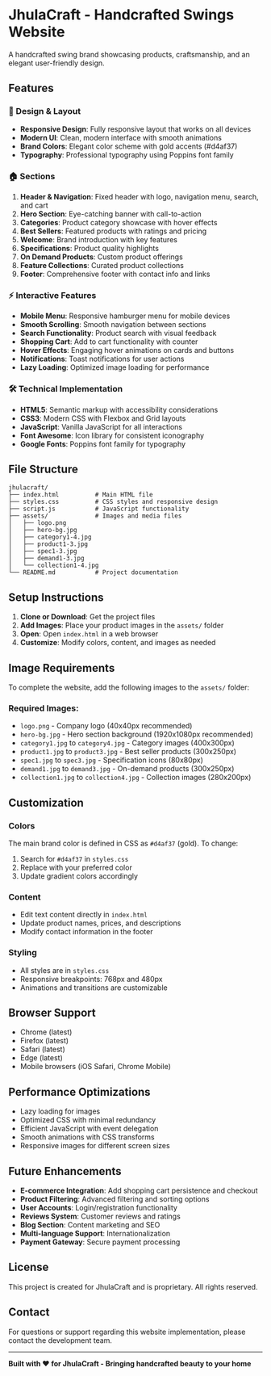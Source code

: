 # JhulaCraft - Handcrafted Swings Website

A handcrafted swing brand showcasing products, craftsmanship, and an elegant user-friendly design.

## Features

### 🎨 Design & Layout
- **Responsive Design**: Fully responsive layout that works on all devices
- **Modern UI**: Clean, modern interface with smooth animations
- **Brand Colors**: Elegant color scheme with gold accents (#d4af37)
- **Typography**: Professional typography using Poppins font family

### 🏠 Sections
1. **Header & Navigation**: Fixed header with logo, navigation menu, search, and cart
2. **Hero Section**: Eye-catching banner with call-to-action
3. **Categories**: Product category showcase with hover effects
4. **Best Sellers**: Featured products with ratings and pricing
5. **Welcome**: Brand introduction with key features
6. **Specifications**: Product quality highlights
7. **On Demand Products**: Custom product offerings
8. **Feature Collections**: Curated product collections
9. **Footer**: Comprehensive footer with contact info and links

### ⚡ Interactive Features
- **Mobile Menu**: Responsive hamburger menu for mobile devices
- **Smooth Scrolling**: Smooth navigation between sections
- **Search Functionality**: Product search with visual feedback
- **Shopping Cart**: Add to cart functionality with counter
- **Hover Effects**: Engaging hover animations on cards and buttons
- **Notifications**: Toast notifications for user actions
- **Lazy Loading**: Optimized image loading for performance

### 🛠 Technical Implementation
- **HTML5**: Semantic markup with accessibility considerations
- **CSS3**: Modern CSS with Flexbox and Grid layouts
- **JavaScript**: Vanilla JavaScript for all interactions
- **Font Awesome**: Icon library for consistent iconography
- **Google Fonts**: Poppins font family for typography

## File Structure

```
jhulacraft/
├── index.html          # Main HTML file
├── styles.css          # CSS styles and responsive design
├── script.js           # JavaScript functionality
├── assets/             # Images and media files
│   ├── logo.png
│   ├── hero-bg.jpg
│   ├── category1-4.jpg
│   ├── product1-3.jpg
│   ├── spec1-3.jpg
│   ├── demand1-3.jpg
│   └── collection1-4.jpg
└── README.md           # Project documentation
```

## Setup Instructions

1. **Clone or Download**: Get the project files
2. **Add Images**: Place your product images in the `assets/` folder
3. **Open**: Open `index.html` in a web browser
4. **Customize**: Modify colors, content, and images as needed

## Image Requirements

To complete the website, add the following images to the `assets/` folder:

### Required Images:
- `logo.png` - Company logo (40x40px recommended)
- `hero-bg.jpg` - Hero section background (1920x1080px recommended)
- `category1.jpg` to `category4.jpg` - Category images (400x300px)
- `product1.jpg` to `product3.jpg` - Best seller products (300x250px)
- `spec1.jpg` to `spec3.jpg` - Specification icons (80x80px)
- `demand1.jpg` to `demand3.jpg` - On-demand products (300x250px)
- `collection1.jpg` to `collection4.jpg` - Collection images (280x200px)

## Customization

### Colors
The main brand color is defined in CSS as `#d4af37` (gold). To change:
1. Search for `#d4af37` in `styles.css`
2. Replace with your preferred color
3. Update gradient colors accordingly

### Content
- Edit text content directly in `index.html`
- Update product names, prices, and descriptions
- Modify contact information in the footer

### Styling
- All styles are in `styles.css`
- Responsive breakpoints: 768px and 480px
- Animations and transitions are customizable

## Browser Support

- Chrome (latest)
- Firefox (latest)
- Safari (latest)
- Edge (latest)
- Mobile browsers (iOS Safari, Chrome Mobile)

## Performance Optimizations

- Lazy loading for images
- Optimized CSS with minimal redundancy
- Efficient JavaScript with event delegation
- Smooth animations with CSS transforms
- Responsive images for different screen sizes

## Future Enhancements

- **E-commerce Integration**: Add shopping cart persistence and checkout
- **Product Filtering**: Advanced filtering and sorting options
- **User Accounts**: Login/registration functionality
- **Reviews System**: Customer reviews and ratings
- **Blog Section**: Content marketing and SEO
- **Multi-language Support**: Internationalization
- **Payment Gateway**: Secure payment processing

## License

This project is created for JhulaCraft and is proprietary. All rights reserved.

## Contact

For questions or support regarding this website implementation, please contact the development team.

---

**Built with ❤️ for JhulaCraft - Bringing handcrafted beauty to your home**
